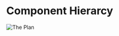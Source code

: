 # Component Hierarcy


![The Plan](https://github.com/JosieMCantu/pokedex/blob/dev/ThePlan.png?raw=true)